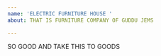 ```yaml
---
name: 'ELECTRIC FURNITURE HOUSE '
about: THAT IS FURNITURE COMPANY OF GUDDU JEMS

---
```


SO GOOD AND TAKE THIS TO GOODS
